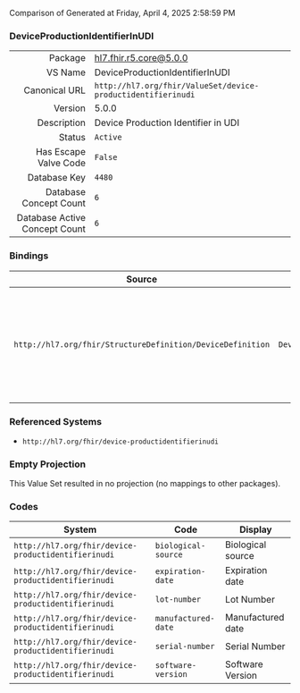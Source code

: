 Comparison of 
Generated at Friday, April 4, 2025 2:58:59 PM

### DeviceProductionIdentifierInUDI

|      |     |
| ---: | --- |
| Package | hl7.fhir.r5.core@5.0.0 |
| VS Name | DeviceProductionIdentifierInUDI |
| Canonical URL | `http://hl7.org/fhir/ValueSet/device-productidentifierinudi` |
| Version | 5.0.0 |
| Description | Device Production Identifier in UDI |
| Status | `Active` |
| Has Escape Valve Code | `False` |
| Database Key | `4480` |
| Database Concept Count | `6` |
| Database Active Concept Count | `6` |
### Bindings

| Source | Element | Binding | Strength | Element Short |
| ------ | ------- | ------- | -------- | ------------- |
| `http://hl7.org/fhir/StructureDefinition/DeviceDefinition` | `DeviceDefinition.productionIdentifierInUDI` | `http://hl7.org/fhir/ValueSet/device-productidentifierinudi\|5.0.0` | `Required` | lot-number \| manufactured-date \| serial-number \| expiration-date \| biological-source \| software-version |

### Referenced Systems

* `http://hl7.org/fhir/device-productidentifierinudi`
### Empty Projection

This Value Set resulted in no projection (no mappings to other packages).

### Codes

| System | Code | Display |
| ------ | ---- | ------- |
| `http://hl7.org/fhir/device-productidentifierinudi` | `biological-source` | Biological source |
| `http://hl7.org/fhir/device-productidentifierinudi` | `expiration-date` | Expiration date |
| `http://hl7.org/fhir/device-productidentifierinudi` | `lot-number` | Lot Number |
| `http://hl7.org/fhir/device-productidentifierinudi` | `manufactured-date` | Manufactured date |
| `http://hl7.org/fhir/device-productidentifierinudi` | `serial-number` | Serial Number |
| `http://hl7.org/fhir/device-productidentifierinudi` | `software-version` | Software Version |

